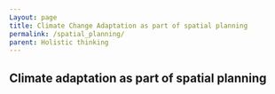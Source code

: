```yaml
---
Layout: page
title: Climate Change Adaptation as part of spatial planning
permalink: /spatial_planning/
parent: Holistic thinking 
---
```


## Climate adaptation as part of spatial planning


